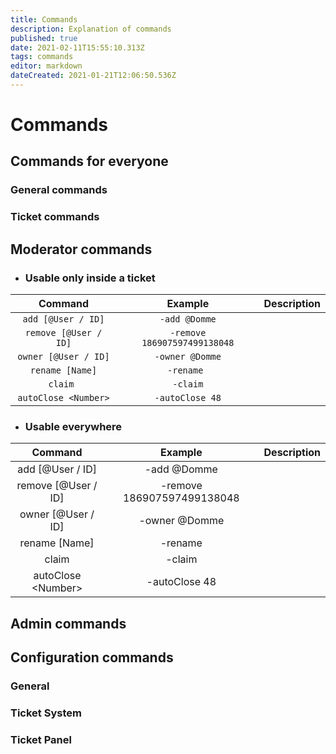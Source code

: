 ```yaml
---
title: Commands
description: Explanation of commands
published: true
date: 2021-02-11T15:55:10.313Z
tags: commands
editor: markdown
dateCreated: 2021-01-21T12:06:50.536Z
---
```


# Commands
    

## Commands for everyone
### General commands

### Ticket commands

## Moderator commands
- ### Usable only inside a ticket
|       Command         	|    Example                  	| Description 	|
|:---------------------:  |:---------------------------: 	|:-----------:	|
| `add [@User / ID]`    	| `-add @Domme`               	|             	|
| `remove [@User / ID]` 	| `-remove 186907597499138048` 	|             	|
| `owner [@User / ID]`  	| `-owner @Domme`             	|             	|
| `rename [Name]`       	| `-rename `        			  		|             	|
| `claim `              	| `-claim`     						    	|             	|
| `autoClose <Number>`  	| `-autoClose 48`						  	|             	|

- ### Usable everywhere
|       Command       	|    Example                 	| Description 	|
|:-------------------:	|:-------------------------: 	|:-----------:	|
| add [@User / ID]    	|   -add @Domme              	|             	|
| remove [@User / ID] 	| -remove 186907597499138048 	|             	|
| owner [@User / ID]  	|  -owner @Domme             	|             	|
| rename [Name]       	|    -rename         					|             	|
| claim               	|     -claim     							|             	|
| autoClose \<Number>  	|  -autoClose 48 							|             	|

## Admin commands
## Configuration commands
### General
### Ticket System
### Ticket Panel